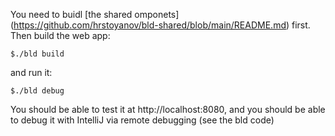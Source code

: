 You need to buidl [the shared omponets] (https://github.com/hrstoyanov/bld-shared/blob/main/README.md) first.
Then build the web app:
```
$./bld build
```

and run it:
```
$./bld debug
```

You should be able to test it at http://localhost:8080, and you should be able to debug it with IntelliJ via remote debugging (see the bld code)

